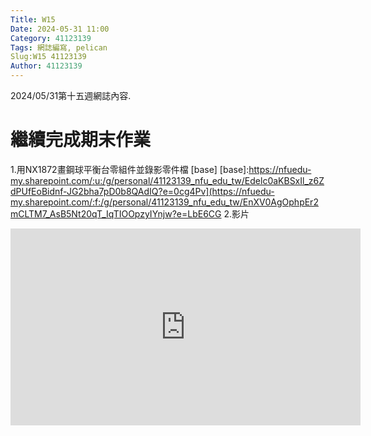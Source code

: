 ```yaml
---
Title: W15
Date: 2024-05-31 11:00
Category: 41123139
Tags: 網誌編寫, pelican
Slug:W15 41123139
Author: 41123139
---
```


2024/05/31第十五週網誌內容.

<!-- PELICAN_END_SUMMARY -->

# 繼續完成期末作業
1.用NX1872畫鋼球平衡台零組件並錄影零件檔
[base]
[base]:https://nfuedu-my.sharepoint.com/:u:/g/personal/41123139_nfu_edu_tw/Edelc0aKBSxIl_z6ZdPUfEoBidnf-JG2bha7pD0b8QAdIQ?e=0cg4Pv](https://nfuedu-my.sharepoint.com/:f:/g/personal/41123139_nfu_edu_tw/EnXV0AgOphpEr2mCLTM7_AsB5Nt20qT_IqTIOOpzyIYnjw?e=LbE6CG
2.影片
<iframe width="560" height="315" src="https://www.youtube.com/embed/wCrGAg30EyA?si=gCxbap_ARliNpbSx" title="YouTube video player" frameborder="0" allow="accelerometer; autoplay; clipboard-write; encrypted-media; gyroscope; picture-in-picture; web-share" referrerpolicy="strict-origin-when-cross-origin" allowfullscreen></iframe>